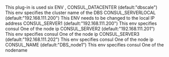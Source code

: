 This plug-in is used six ENV ,
CONSUL_DATACENTER (default:"dbscale")  This env specifies the cluster name of the DBS
CONSUL_SERVERLOCAL (default:"192.168.111.200") This ENV needs to be changed to the local IP address
CONSUL_SERVER1 (default:"192.168.111.200") This env specifies consul One of the node ip 
CONSUL_SERVER2 (default:"192.168.111.201") This env specifies consul One of the node ip
CONSUL_SERVER3 (default:"192.168.111.202") This env specifies consul One of the node ip
CONSUL_NAME (default:"DBS_node1") This env specifies consul One of the nodename
